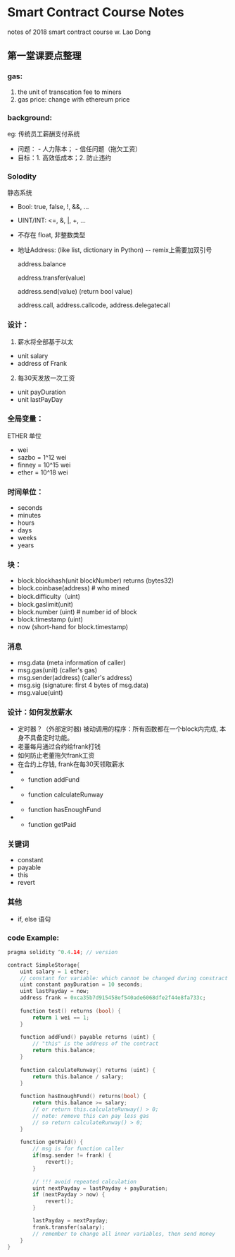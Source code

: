 # Smart Contract Course Notes
notes of 2018 smart contract course w. Lao Dong
## 第一堂课要点整理
### gas: 
1. the unit of transcation fee to miners
2. gas price: change with ethereum price

### background:
eg: 传统员工薪酬支付系统
* 问题： - 人力陈本； - 信任问题（拖欠工资）
* 目标：1. 高效低成本；2. 防止违约

### Solodity
静态系统
* Bool: true, false, !, &&, ...
* UINT/INT: <=, &, |, +, ...
* 不存在 float, 非整数类型
* 地址Address: (like list, dictionary in Python) -- remix上需要加双引号

  address.balance 
  
  address.transfer(value) 
  
  address.send(value)  (return bool value)
  
  address.call,  address.callcode,  address.delegatecall

### 设计：
1. 薪水将全部基于以太
* unit salary
* address of Frank
2. 每30天发放一次工资
* unit payDuration
* unit lastPayDay

### 全局变量：
ETHER 单位
* wei
* sazbo = 1^12 wei
* finney = 10^15 wei
* ether = 10^18 wei

### 时间单位：
 * seconds
 * minutes
 * hours
 * days
 * weeks
 * years

### 块：
 * block.blockhash(unit blockNumber) returns (bytes32)
 * block.coinbase(address) # who mined
 * block.difficulty（uint)
 * block.gaslimit(unit)
 * block.number (uint) # number id of block
 * block.timestamp (uint)
 * now (short-hand for block.timestamp)

### 消息 
 * msg.data (meta information of caller)
 * msg.gas(unit) (caller's gas)
 * msg.sender(address) (caller's address)
 * msg.sig (signature: first 4 bytes of msg.data)
 * msg.value(uint)

### 设计：如何发放薪水
* 定时器？（外部定时器) 被动调用的程序：所有函数都在一个block内完成, 本身不具备定时功能。
* 老董每月通过合约给frank打钱
* 如何防止老董拖欠frank工资
* 在合约上存钱, frank在每30天领取薪水
* - function addFund
* - function calculateRunway
* - function hasEnoughFund
* - function getPaid


### 关键词
* constant
* payable
* this
* revert

### 其他
* if, else 语句


### code Example:
```C
pragma solidity ^0.4.14; // version

contract SimpleStorage{ 
    uint salary = 1 ether;
    // constant for variable: which cannot be changed during constract
    uint constant payDuration = 10 seconds;
    uint lastPayday = now;
    address frank = 0xca35b7d915458ef540ade6068dfe2f44e8fa733c;
    
    function test() returns (bool) {
        return 1 wei == 1;
    }
    
    function addFund() payable returns (uint) {
        // "this" is the address of the contract
        return this.balance;
    }
    
    function calculateRunway() returns (uint) {
        return this.balance / salary;
    }
    
    function hasEnoughFund() returns(bool) {
        return this.balance >= salary;
        // or return this.calculateRunway() > 0;
        // note: remove this can pay less gas
        // so return calculateRunway() > 0;
    }
    
    function getPaid() {
        // msg is for function caller
        if(msg.sender != frank) {
            revert();
        }
       
        // !!! avoid repeated calculation
        uint nextPayday = lastPayday + payDuration;
        if (nextPayday > now) {
            revert();
        }

        lastPayday = nextPayday;
        frank.transfer(salary);
        // remember to change all inner variables, then send money
    }
}
```

